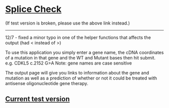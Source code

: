 # [Splice Check](http://aso-amenable.ue.r.appspot.com/)
(If test version is broken, please use the above link instead.)
<hr>

12/7 - fixed a minor typo in one of the helper functions that affects the output (had < instead of >)

To use this application you simply enter a gene name, the cDNA coordinates of a mutation in that gene and
the WT and Mutant bases then hit submit.
e.g. CDKL5 c.2152 G>A
Note: gene names are case sensitive

The output page will give you links to information about the gene
and mutation as well as a prediction of whether or not it could be treated with antisense oligonucleotide
gene therapy.

## [Current test version](http://splicecheck.us-east-1.elasticbeanstalk.com/)

